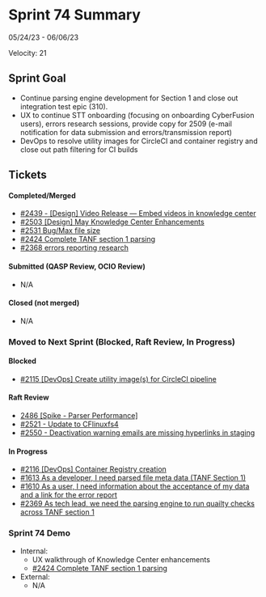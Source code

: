 # Sprint 74 Summary
05/24/23 - 06/06/23

Velocity: 21

## Sprint Goal
* Continue parsing engine development for Section 1 and close out integration test epic (310). 
* UX to continue STT onboarding (focusing on onboarding CyberFusion users), errors research sessions, provide copy for 2509 (e-mail notification for data submission and errors/transmission report) 
* DevOps to resolve utility images for CircleCI and container registry and close out path filtering for CI builds
 

## Tickets

#### Completed/Merged
* [#2439 - [Design] Video Release — Embed videos in knowledge center
](https://app.zenhub.com/workspaces/sprint-board-5f18ab06dfd91c000f7e682e/issues/gh/raft-tech/tanf-app/2439)
* [#2503 [Design] May Knowledge Center Enhancements](https://app.zenhub.com/workspaces/sprint-board-5f18ab06dfd91c000f7e682e/issues/gh/raft-tech/tanf-app/2503)
* [#2531 Bug/Max file size](https://app.zenhub.com/workspaces/sprint-board-5f18ab06dfd91c000f7e682e/issues/gh/raft-tech/tanf-app/2531)
* [#2424 Complete TANF section 1 parsing](https://app.zenhub.com/workspaces/sprint-board-5f18ab06dfd91c000f7e682e/issues/gh/raft-tech/tanf-app/2424)
* [#2368 errors reporting research](https://app.zenhub.com/workspaces/sprint-board-5f18ab06dfd91c000f7e682e/issues/gh/raft-tech/tanf-app/2368)



#### Submitted (QASP Review, OCIO Review)
* N/A


#### Closed (not merged)
* N/A

### Moved to Next Sprint (Blocked, Raft Review, In Progress)

#### Blocked
* [#2115 [DevOps] Create utility image(s) for CircleCI pipeline](https://app.zenhub.com/workspaces/sprint-board-5f18ab06dfd91c000f7e682e/issues/gh/raft-tech/tanf-app/2115)

#### Raft Review
*    [2486 [Spike - Parser Performance]](https://app.zenhub.com/workspaces/sprint-board-5f18ab06dfd91c000f7e682e/issues/gh/raft-tech/tanf-app/2486)
* [#2521 - Update to CFlinuxfs4](https://app.zenhub.com/workspaces/sprint-board-5f18ab06dfd91c000f7e682e/issues/gh/raft-tech/tanf-app/2521)
* [#2550 - Deactivation warning emails are missing hyperlinks in staging](https://app.zenhub.com/workspaces/sprint-board-5f18ab06dfd91c000f7e682e/issues/gh/raft-tech/tanf-app/2550)

#### In Progress
* [#2116 [DevOps] Container Registry creation](https://app.zenhub.com/workspaces/sprint-board-5f18ab06dfd91c000f7e682e/issues/gh/raft-tech/tanf-app/2116)
* [#1613 As a developer, I need parsed file meta data (TANF Section 1)](https://app.zenhub.com/workspaces/sprint-board-5f18ab06dfd91c000f7e682e/board)
* [#1610 As a user, I need information about the acceptance of my data and a link for the error report](https://app.zenhub.com/workspaces/sprint-board-5f18ab06dfd91c000f7e682e/issues/gh/raft-tech/tanf-app/1610)
* [#2369 As tech lead, we need the parsing engine to run quailty checks across TANF section 1](https://app.zenhub.com/workspaces/sprint-board-5f18ab06dfd91c000f7e682e/issues/gh/raft-tech/tanf-app/2369)



### Sprint 74 Demo
* Internal: 
    * UX walkthrough of Knowledge Center enhancements
    * [#2424 Complete TANF section 1 parsing](https://app.zenhub.com/workspaces/sprint-board-5f18ab06dfd91c000f7e682e/issues/gh/raft-tech/tanf-app/2424)
* External: 
    * N/A 
